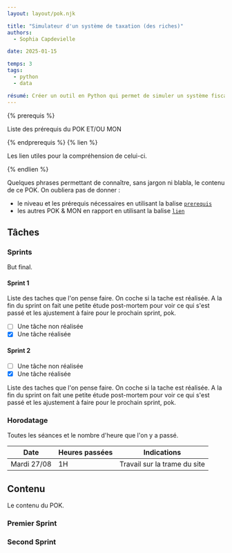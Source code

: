 ```yaml
---
layout: layout/pok.njk

title: "Simulateur d'un système de taxation (des riches)"
authors:
  - Sophia Capdevielle

date: 2025-01-15

temps: 3
tags:
  - python
  - data

résumé: Créer un outil en Python qui permet de simuler un système fiscal (plus équitable) en testant différents scénarios de taxation et en visualisant leurs impacts sur la répartition des revenus.
---
```


{% prerequis %}

Liste des prérequis du POK ET/OU MON

{% endprerequis %}
{% lien %}

Les lien utiles pour la compréhension de celui-ci.

{% endlien %}

Quelques phrases permettant de connaître, sans jargon ni blabla, le contenu de ce POK. On oubliera pas de donner :

- le niveau et les prérequis nécessaires en utilisant la balise [`prerequis`](/contribuer/shortcodes/#prerequis)
- les autres POK & MON en rapport en utilisant la balise [`lien`](/contribuer/shortcodes/#lien)

## Tâches

### Sprints

But final.

#### Sprint 1

Liste des taches que l'on pense faire. On coche si la tache est réalisée. A la fin du sprint on fait une petite étude post-mortem pour voir ce qui s'est passé et les ajustement à faire pour le prochain sprint, pok.

- [ ] Une tâche non réalisée
- [x] Une tâche réalisée

#### Sprint 2

- [ ] Une tâche non réalisée
- [x] Une tâche réalisée

Liste des taches que l'on pense faire. On coche si la tache est réalisée. A la fin du sprint on fait une petite étude post-mortem pour voir ce qui s'est passé et les ajustement à faire pour le prochain sprint, pok.

### Horodatage

Toutes les séances et le nombre d'heure que l'on y a passé.

| Date        | Heures passées | Indications                  |
| ----------- | -------------- | ---------------------------- |
| Mardi 27/08 | 1H             | Travail sur la trame du site |

## Contenu

Le contenu du POK.

### Premier Sprint

### Second Sprint
